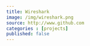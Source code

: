 ```yaml
---
title: Wireshark
image: /img/wireshark.png
source: http://www.github.com
categories : [projects]
published: false
---
```

